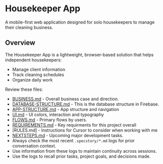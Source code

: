 # Housekeeper App

A mobile-first web application designed for solo housekeepers to manage their cleaning business.

## Overview

The Housekeeper App is a lightweight, browser-based solution that helps independent housekeepers:
- Manage client information
- Track cleaning schedules
- Organize daily work

Review these files:
- [BUSINESS.md](BUSINESS.md) - Overall business case and direction. 
- [DATABASE-STRUCTURE.md](DATABASE-STRUCTURE.md) - This is the database structure in Firebase. 
- [APP-STRUCTURE.md](APP-STRUCTURE.md) - App structure and navigation
- [UI.md](UI.md) - UI colors, interaction and typography
- [FLOWS.md](FLOWS.md) - Primary flows by users. 
- [REQUIREMENTS.md](REQUIREMENTS.md) - Key requirments for this project overall
- [RULES.md] - Instructions for Cursor to consider when working with me
- [NEXTSTEPS.md](NEXTSTEPS.md) - Upcoming major development tasks.
- Always check the most recent `.specstory/*.md` logs for prior conversation context.
- Use information from these logs to maintain continuity across sessions.
- Use the logs to recall prior tasks, project goals, and decisions made.